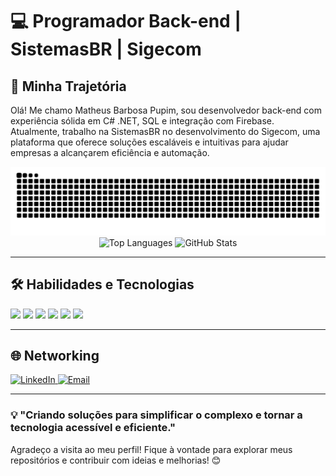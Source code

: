 # 💻 Programador Back-end | SistemasBR | Sigecom

## 🚀 Minha Trajetória
Olá! Me chamo Matheus Barbosa Pupim, sou desenvolvedor back-end com experiência sólida em C# .NET, SQL e integração com Firebase. Atualmente, trabalho na SistemasBR no desenvolvimento do Sigecom, uma plataforma que oferece soluções escaláveis e intuitivas para ajudar empresas a alcançarem eficiência e automação.

<p align="center">
 <picture>
   <source 
     media="(prefers-color-scheme: dark)" 
     srcset="https://raw.githubusercontent.com/MatheusPupim/MatheusPupim/output/github-contribution-grid-snake-dark.svg?color_snake=blue&color_dots=green,red&bg_color=transparent" 
   />
   <source 
     media="(prefers-color-scheme: light)" 
     srcset="https://raw.githubusercontent.com/MatheusPupim/MatheusPupim/output/github-contribution-grid-snake.svg?color_snake=blue&color_dots=green,red&bg_color=transparent" 
   />
   <img 
     alt="github contribution grid snake animation" 
     src="https://raw.githubusercontent.com/MatheusPupim/MatheusPupim/output/github-contribution-grid-snake.svg?color_snake=blue&color_dots=green,red&bg_color=transparent" 
   />
 </picture>
 <img 
   src="https://github-readme-stats.vercel.app/api/top-langs/?username=MatheusPupim&layout=compact&theme=radical&hide_title=true" 
   width="49%" 
   alt="Top Languages"
 /> 
 <img 
   src="https://github-readme-stats.vercel.app/api?username=MatheusPupim&show_icons=true&theme=radical&hide_title=true" 
   width="49%" 
   alt="GitHub Stats"
 />
</p>

---

## 🛠️ Habilidades e Tecnologias
<img src="https://img.shields.io/badge/-C%23-239120?style=flat-square&logo=c-sharp&logoColor=white" /> <img src="https://img.shields.io/badge/-SQL-003B57?style=flat-square&logo=sqlite&logoColor=white" /> <img src="https://img.shields.io/badge/-.NET-512BD4?style=flat-square&logo=dotnet&logoColor=white" /> <img src="https://img.shields.io/badge/-Firebase-FFCA28?style=flat-square&logo=firebase&logoColor=black" /> <img src="https://img.shields.io/badge/-Firebird-EE2C2C?style=flat-square&logo=firebird&logoColor=white" /> <img src="https://img.shields.io/badge/-Visual%20Studio-5C2D91?style=flat-square&logo=visual-studio&logoColor=white" />

---

## 🌐 Networking
  <a href="https://www.linkedin.com/in/matheus-pupim1">
    <img src="https://img.shields.io/badge/-LinkedIn-0077B5?style=flat&logo=linkedin&logoColor=white" alt="LinkedIn">
  </a>
  <a href="mailto:matheus@sistemasbr.net">
    <img src="https://img.shields.io/badge/-Email-D14836?style=flat&logo=gmail&logoColor=white" alt="Email">
  </a>

---

### 💡 "Criando soluções para simplificar o complexo e tornar a tecnologia acessível e eficiente."

Agradeço a visita ao meu perfil! Fique à vontade para explorar meus repositórios e contribuir com ideias e melhorias! 😊
